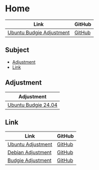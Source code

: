 

# Home

| Link | GitHub |
| ---- | ------ |
| [Ubuntu Budgie Adjustment](https://samwhelp.github.io/ubuntu-budgie-adjustment/) | [GitHub](https://github.com/samwhelp/ubuntu-budgie-adjustment) |




## Subject

* [Adjustment](#adjustment)
* [Link](#link)




## Adjustment

| Adjustment |
| -------- |
| [Ubuntu Budgie 24.04](https://github.com/samwhelp/ubuntu-budgie-adjustment/tree/main/prototype/main) |




## Link

| Link | GitHub |
| ---- | ------ |
| [Ubuntu Adjustment](https://samwhelp.github.io/ubuntu-adjustment/) | [GitHub](https://github.com/samwhelp/ubuntu-adjustment) |
| [Debian Adjustment](https://samwhelp.github.io/debian-adjustment/) | [GitHub](https://github.com/samwhelp/debian-adjustment) |
| [Budgie Adjustment](https://samwhelp.github.io/budgie-adjustment/) | [GitHub](https://github.com/samwhelp/budgie-adjustment) |
